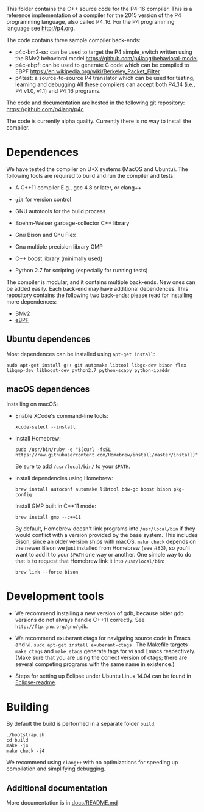 This folder contains the C++ source code for the P4-16 compiler.  This
is a reference implementation of a compiler for the 2015 version of
the P4 programming language, also called P4_16.  For the P4
programming language see http://p4.org.

The code contains three sample compiler back-ends:
* p4c-bm2-ss: can be used to target the P4 simple_switch written using
  the BMv2 behavioral model https://github.com/p4lang/behavioral-model
* p4c-ebpf: can be used to generate C code which can be compiled to EBPF
  https://en.wikipedia.org/wiki/Berkeley_Packet_Filter
* p4test: a source-to-source P4 translator which can be used for
  testing, learning and debugging
All these compilers can accept both P4_14 (i.e., P4 v1.0, v1.1) and
P4_16 programs.

The code and documentation are hosted in the following git repository:
https://github.com/p4lang/p4c

The code is currently alpha quality.  Currently there is no way to
install the compiler.

# Dependences

We have tested the compiler on U*X systems (MacOS and Ubuntu).  The
following tools are required to build and run the compiler and tests:

- A C++11 compiler
  E.g., gcc 4.8 or later, or clang++

- `git` for version control

- GNU autotools for the build process

- Boehm-Weiser garbage-collector C++ library

- Gnu Bison and Gnu Flex

- Gnu multiple precision library GMP

- C++ boost library (minimally used)

- Python 2.7 for scripting (especially for running tests)

The compiler is modular, and it contains multiple back-ends.  New ones can be added easily.
Each back-end may have additional dependences.  This repository contains the following two
back-ends; please read for installing more dependences:
  * [BMv2](backends/bmv2/README.md)
  * [eBPF](backends/ebpf/README.md)

## Ubuntu dependences

Most dependences can be installed using `apt-get install`:

`sudo apt-get install g++ git automake libtool libgc-dev bison flex libgmp-dev libboost-dev python2.7 python-scapy python-ipaddr`

## macOS dependences

Installing on macOS:

- Enable XCode's command-line tools:
  ```
  xcode-select --install
  ```

- Install Homebrew:
  ```
  sudo /usr/bin/ruby -e "$(curl -fsSL https://raw.githubusercontent.com/Homebrew/install/master/install)"
  ```
  Be sure to add `/usr/local/bin/` to your `$PATH`.

- Install dependencies using Homebrew:
  ```
  brew install autoconf automake libtool bdw-gc boost bison pkg-config
  ```

  Install GMP built in C++11 mode:
  ```
  brew install gmp --c++11
  ```

  By default, Homebrew doesn't link programs into `/usr/local/bin` if they would
  conflict with a version provided by the base system. This includes Bison,
  since an older version ships with macOS. `make check` depends on the newer
  Bison we just installed from Homebrew (see #83), so you'll want to add it to
  your `$PATH` one way or another. One simple way to do that is to request that
  Homebrew link it into `/usr/local/bin`:
  ```
  brew link --force bison
  ```

# Development tools

- We recommend installing a new version of gdb, because older gdb versions
  do not always handle C++11 correctly.  See `http://ftp.gnu.org/gnu/gdb`.

- We recommend exuberant ctags for navigating source code in Emacs and
  vi.  `sudo apt-get install exuberant-ctags.` The Makefile targets
  `make ctags` and `make etags` generate tags for vi and Emacs
  respectively.  (Make sure that you are using the correct version of
  ctags; there are several competing programs with the same name in
  existence.)

- Steps for setting up Eclipse under Ubuntu Linux 14.04 can be found in
  [Eclipse-readme](docs/Eclipse-readme.md).

# Building

By default the build is performed in a separate folder `build`.

```
./bootstrap.sh
cd build
make -j4
make check -j4
```

We recommend using `clang++` with no optimizations for speeding up
compilation and simplifying debugging.

## Additional documentation

More documentation is in [docs/README.md](docs/README.md)
